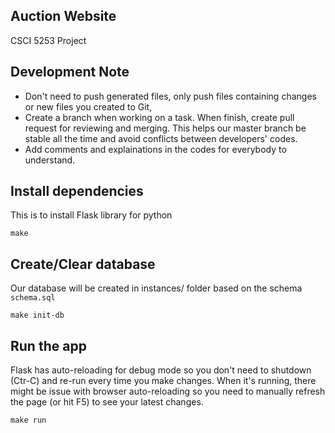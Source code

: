 ## Auction Website
CSCI 5253 Project

## Development Note
- Don't need to push generated files, only push files containing changes or new files you created to Git, 
- Create a branch when working on a task. When finish, create pull request for reviewing and merging. This helps our master branch be stable all the time and avoid conflicts between developers' codes.
- Add comments and explainations in the codes for everybody to understand.

## Install dependencies
This is to install Flask library for python
```
make
```

## Create/Clear database
Our database will be created in instances/ folder based on the schema `schema.sql`
```
make init-db
```

## Run the app
Flask has auto-reloading for debug mode so you don't need to shutdown (Ctr-C) and re-run every time you make changes. When it's running, there might be issue with browser auto-reloading so you need to manually refresh the page (or hit F5) to see your latest changes.
```
make run
```


